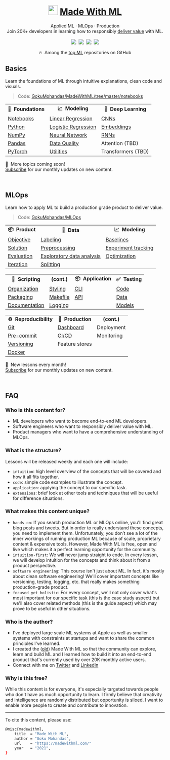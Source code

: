 
<div align="center">
<h1><img width="30" src="https://madewithml.com/static/images/rounded_logo.png">&nbsp;<a href="https://madewithml.com/">Made With ML</a></h1>
Applied ML · MLOps · Production
<br>
Join 20K+ developers in learning how to responsibly <a href="https://madewithml.com/about/">deliver value</a> with ML.
</div>

<br>

<div align="center">
    <a target="_blank" href="https://newsletter.madewithml.com"><img src="https://img.shields.io/badge/Subscribe-20K-brightgreen"></a>&nbsp;
    <a target="_blank" href="https://github.com/GokuMohandas/MadeWithML"><img src="https://img.shields.io/github/stars/GokuMohandas/MadeWithML.svg?style=social&label=Star"></a>&nbsp;
    <a target="_blank" href="https://www.linkedin.com/in/goku"><img src="https://img.shields.io/badge/style--5eba00.svg?label=LinkedIn&logo=linkedin&style=social"></a>&nbsp;
    <a target="_blank" href="https://twitter.com/GokuMohandas"><img src="https://img.shields.io/twitter/follow/GokuMohandas.svg?label=Follow&style=social"></a>
    <p>🔥&nbsp; Among the <a href="https://github.com/topics/deep-learning" target="_blank">top ML</a> repositories on GitHub</p>
</div>

## Basics
Learn the foundations of ML through intuitive explanations, clean code and visuals.

> Code: [GokuMohandas/MadeWithML/tree/master/notebooks](https://github.com/GokuMohandas/MadeWithML/tree/master/notebooks)

<table class="table table-striped table-bordered table-vcenter">
    <tr>
        <td align="center"><b>🔢&nbsp; Foundations</b></td>
        <td align="center"><b>📈&nbsp; Modeling</b></td>
        <td align="center"><b>🤖&nbsp; Deep Learning</b></td>
    </tr>
    <tr>
        <td><a href="https://madewithml.com/courses/ml-foundations/notebooks/">Notebooks</a></td>
        <td><a href="https://madewithml.com/courses/ml-foundations/linear-regression/">Linear Regression</a></td>
        <td><a href="https://madewithml.com/courses/ml-foundations/convolutional-neural-networks/">CNNs</a></td>
    </tr>
    <tr>
        <td><a href="https://madewithml.com/courses/ml-foundations/python/">Python</a></td>
        <td><a href="https://madewithml.com/courses/ml-foundations/logistic-regression/">Logistic Regression</a></td>
        <td><a href="https://madewithml.com/courses/ml-foundations/embeddings/">Embeddings</a></td>
    </tr>
    <tr>
        <td><a href="https://madewithml.com/courses/ml-foundations/numpy/">NumPy</a></td>
        <td><a href="https://madewithml.com/courses/ml-foundations/neural-networks/">Neural Network</a></td>
        <td><a href="https://madewithml.com/courses/ml-foundations/recurrent-neural-networks/">RNNs</a></td>
    </tr>
    <tr>
        <td><a href="https://madewithml.com/courses/ml-foundations/pandas/">Pandas</a></td>
        <td><a href="https://madewithml.com/courses/ml-foundations/data-quality/">Data Quality</a></td>
        <td>Attention (TBD)</td>
    </tr>
    <tr>
        <td><a href="https://madewithml.com/courses/ml-foundations/pytorch/">PyTorch</a></td>
        <td><a href="https://madewithml.com/courses/ml-foundations/utilities/">Utilities</a></td>
        <td>Transformers (TBD)</td>
    </tr>
</table>

📆&nbsp; More topics coming soon!<br>
<a href="https://newsletter.madewithml.com" target="_blank">Subscribe</a> for our monthly updates on new content.

<br>

## MLOps
Learn how to apply ML to build a production grade product to deliver value.

> Code: [GokuMohandas/MLOps](https://github.com/GokuMohandas/MLOps)
<table>
    <tr>
        <td align="center"><b>📦&nbsp; Product</b></td>
        <td align="center"><b>🔢&nbsp; Data</b></td>
        <td align="center"><b>📈&nbsp; Modeling</b></td>
    </tr>
    <tr>
        <td><a href="https://madewithml.com/courses/mlops/objective/">Objective</a></td>
        <td><a href="https://madewithml.com/courses/mlops/labeling/">Labeling</a></td>
        <td><a href="https://madewithml.com/courses/mlops/baselines/">Baselines</a></td>
    </tr>
    <tr>
        <td><a href="https://madewithml.com/courses/mlops/solution/">Solution</a></td>
        <td><a href="https://madewithml.com/courses/mlops/preprocessing/">Preprocessing</a></td>
        <td><a href="https://madewithml.com/courses/mlops/experiment-tracking/">Experiment tracking</a></td>
    </tr>
    <tr>
        <td><a href="https://madewithml.com/courses/mlops/evaluation/">Evaluation</a></td>
        <td><a href="https://madewithml.com/courses/mlops/exploratory-data-analysis/">Exploratory data analysis</a></td>
        <td><a href="https://madewithml.com/courses/mlops/optimization/">Optimization</a></td>
    </tr>
    <tr>
        <td><a href="https://madewithml.com/courses/mlops/iteration/">Iteration</a></td>
        <td><a href="https://madewithml.com/courses/mlops/splitting/">Splitting</a></td>
        <td></td>
    </tr>
</table>

<table>
    <tr>
        <td align="center"><b>📝&nbsp; Scripting</b></td>
        <td align="center"><b>(cont.)</b></td>
        <td align="center"><b>📦&nbsp; Application</b></td>
        <td align="center"><b>✅&nbsp; Testing</b></td>
    </tr>
    <tr>
        <td><a href="https://madewithml.com/courses/mlops/organization/">Organization</a></td>
        <td><a href="https://madewithml.com/courses/mlops/styling/">Styling</a></td>
        <td><a href="https://madewithml.com/courses/mlops/cli/">CLI</a></td>
        <td><a href="https://madewithml.com/courses/mlops/testing/">Code</a></td>
    </tr>
    <tr>
        <td><a href="https://madewithml.com/courses/mlops/packaging/">Packaging</a></td>
        <td><a href="https://madewithml.com/courses/mlops/makefile/">Makefile</a></td>
        <td><a href="https://madewithml.com/courses/mlops/api/">API</a></td>
        <td><a href="https://madewithml.com/courses/mlops/testing/#data">Data</a></td>
    </tr>
    <tr>
        <td><a href="https://madewithml.com/courses/mlops/documentation/">Documentation</a></td>
        <td><a href="https://madewithml.com/courses/mlops/logging/">Logging</a></td>
        <td></td>
        <td><a href="https://madewithml.com/courses/mlops/testing/#models">Models</a></td>
    </tr>
</table>

<table>
    <tr>
        <td align="center"><b>♻️&nbsp; Reproducibility</b></td>
        <td align="center"><b>🚀&nbsp; Production</b></td>
        <td align="center"><b>(cont.)</b></td>
    </tr>
    <tr>
        <td><a href="https://madewithml.com/courses/mlops/git/">Git</a></td>
        <td><a href="https://madewithml.com/courses/mlops/dashboard/">Dashboard</a></td>
        <td>Deployment</td>
    </tr>
    <tr>
        <td><a href="https://madewithml.com/courses/mlops/pre-commit/">Pre-commit</a></td>
        <td><a href="https://madewithml.com/courses/mlops/cicd/">CI/CD</a></td>
        <td>Monitoring</td>
    </tr>
    <tr>
        <td><a href="https://madewithml.com/courses/mlops/versioning/">Versioning</a></td>
        <td>Feature stores</td>
        <td></td>
    </tr>
    <tr>
        <td><a href="https://madewithml.com/courses/mlops/docker/">Docker</a></td>
        <td></td>
        <td></td>
    </tr>
</table>

📆&nbsp; New lessons every month!<br>
<a href="https://newsletter.madewithml.com" target="_blank">Subscribe</a> for our monthly updates on new content.

<br>

## FAQ

### Who is this content for?
- ML developers who want to become end-to-end ML developers.
- Software engineers who want to responsibly deliver value with ML.
- Product managers who want to have a comprehensive understanding of MLOps.

### What is the structure?
Lessons will be released weekly and each one will include:
- `intuition`: high level overview of the concepts that will be covered and how it all fits together.
- `code`: simple code examples to illustrate the concept.
- `application`: applying the concept to our specific task.
- `extensions`: brief look at other tools and techniques that will be useful for difference situations.

### What makes this content unique?
- `hands-on`: If you search production ML or MLOps online, you'll find great blog posts and tweets. But in order to really understand these concepts, you need to implement them. Unfortunately, you don’t see a lot of the inner workings of running production ML because of scale, proprietary content & expensive tools. However, Made With ML is free, open and live which makes it a perfect learning opportunity for the community.
- `intuition-first`: We will never jump straight to code. In every lesson, we will develop intuition for the concepts and think about it from a product perspective.
- `software engineering`: This course isn't just about ML. In fact, it's mostly about clean software engineering! We'll cover important concepts like versioning, testing, logging, etc. that really makes something production-grade product.
- `focused yet holistic`: For every concept, we'll not only cover what's most important for our specific task (this is the case study aspect) but we'll also cover related methods (this is the guide aspect) which may prove to be useful in other situations.

### Who is the author?
- I've deployed large scale ML systems at Apple as well as smaller systems with constraints at startups and want to share the common principles I've learned.
- I created the ([old](hhttps://twitter.com/madewithml/status/1284503478685978625)) Made With ML so that the community can explore, learn and build ML and I learned how to build it into an end-to-end product that's currently used by over 20K monthly active users.
- Connect with me on <a href="https://twitter.com/GokuMohandas" target="_blank"><i class="fab fa-twitter ai-color-info mr-1"></i>Twitter</a> and <a href="https://www.linkedin.com/in/goku" target="_blank"><i class="fab fa-linkedin ai-color-primary mr-1"></i>LinkedIn</a>

### Why is this free?
While this content is for everyone, it's especially targeted towards people who don't have as much opportunity to learn. I firmly believe that creativity and intelligence are randomly distributed but opportunity is siloed. I want to enable more people to create and contribute to innovation.


<hr>
<!-- Citation -->
To cite this content, please use:

```bash
@misc{madewithml,
    title  = "Made With ML",
    author = "Goku Mohandas",
    url    = "https://madewithml.com/"
    year   = "2021",
}
```